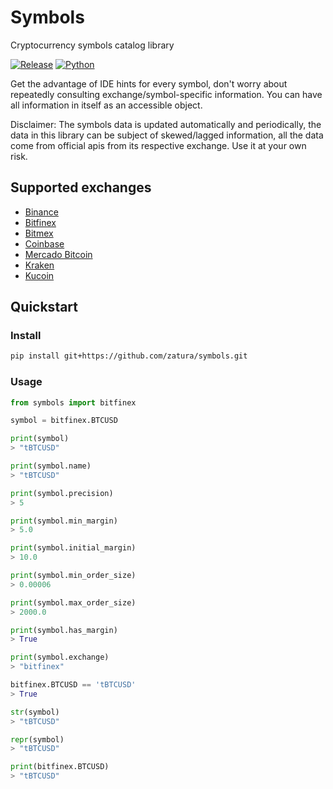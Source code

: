 # Symbols  
Cryptocurrency symbols catalog library  

 [![Release](https://img.shields.io/badge/release-v0.4.2--pre--alpha-orange.svg)](https://github.com/zautra/symbols)
[![Python](https://img.shields.io/badge/Python-3.6|3.7|3.8|3.9|3.10|3.11-blue.svg)](https://github.com/zautra/symbols)

  


Get the advantage of IDE hints for every symbol, don't worry about repeatedly consulting exchange/symbol-specific information.
You can have all information in itself as an accessible object.

Disclaimer: The symbols data is updated automatically and periodically, the data in this library can be subject 
of skewed/lagged information, all the data come from official apis from its respective exchange. 
Use it at your own risk.
## Supported exchanges
- [Binance](https://binance.com)
- [Bitfinex](https://bitfinex.com)
- [Bitmex](https://bitmex.com)
- [Coinbase](https://coinbase.com)
- [Mercado Bitcoin](https://mercadobitcoin.com.br)
- [Kraken](https://kraken.com)
- [Kucoin](https://kucoin.com)

## Quickstart

### Install
```bash
pip install git+https://github.com/zatura/symbols.git
```
  
### Usage
```python
from symbols import bitfinex

symbol = bitfinex.BTCUSD  

print(symbol)
> "tBTCUSD"

print(symbol.name)
> "tBTCUSD"

print(symbol.precision)
> 5

print(symbol.min_margin)
> 5.0

print(symbol.initial_margin)
> 10.0

print(symbol.min_order_size)
> 0.00006

print(symbol.max_order_size)
> 2000.0

print(symbol.has_margin)
> True

print(symbol.exchange)
> "bitfinex"

bitfinex.BTCUSD == 'tBTCUSD'
> True

str(symbol)
> "tBTCUSD"

repr(symbol)
> "tBTCUSD"

print(bitfinex.BTCUSD)
> "tBTCUSD"
```
